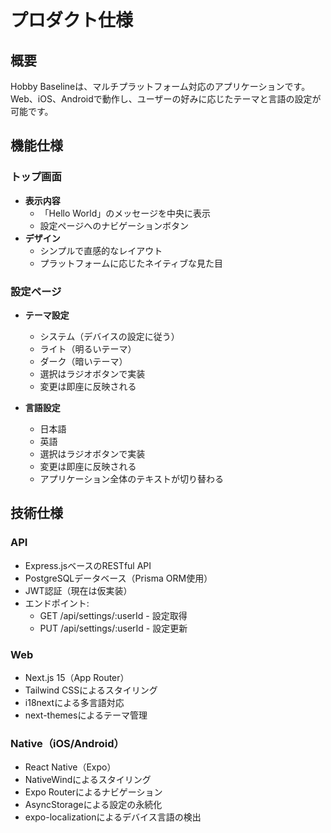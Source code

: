 # プロダクト仕様

## 概要

Hobby Baselineは、マルチプラットフォーム対応のアプリケーションです。Web、iOS、Androidで動作し、ユーザーの好みに応じたテーマと言語の設定が可能です。

## 機能仕様

### トップ画面

- **表示内容**
  - 「Hello World」のメッセージを中央に表示
  - 設定ページへのナビゲーションボタン
- **デザイン**
  - シンプルで直感的なレイアウト
  - プラットフォームに応じたネイティブな見た目

### 設定ページ

- **テーマ設定**
  - システム（デバイスの設定に従う）
  - ライト（明るいテーマ）
  - ダーク（暗いテーマ）
  - 選択はラジオボタンで実装
  - 変更は即座に反映される

- **言語設定**
  - 日本語
  - 英語
  - 選択はラジオボタンで実装
  - 変更は即座に反映される
  - アプリケーション全体のテキストが切り替わる

## 技術仕様

### API
- Express.jsベースのRESTful API
- PostgreSQLデータベース（Prisma ORM使用）
- JWT認証（現在は仮実装）
- エンドポイント:
  - GET /api/settings/:userId - 設定取得
  - PUT /api/settings/:userId - 設定更新

### Web
- Next.js 15（App Router）
- Tailwind CSSによるスタイリング
- i18nextによる多言語対応
- next-themesによるテーマ管理

### Native（iOS/Android）
- React Native（Expo）
- NativeWindによるスタイリング
- Expo Routerによるナビゲーション
- AsyncStorageによる設定の永続化
- expo-localizationによるデバイス言語の検出

